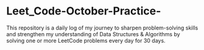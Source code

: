 # Leet_Code-October-Practice-
This repository is a daily log of my journey to sharpen problem-solving skills and strengthen my understanding of Data Structures &amp; Algorithms by solving one or more LeetCode problems every day for 30 days.

